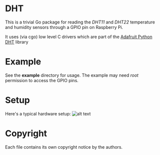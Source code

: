 # DHT
This is a trivial Go package for reading the _DHT11_ and _DHT22_
temperature and humidity sensors through a GPIO pin on Raspberry Pi.

It uses (via cgo) low level C drivers which are part of the
[Adafruit Python DHT](https://github.com/adafruit/Adafruit_Python_DHT)
library

# Example

See the **example** directory for usage.  The example may need *root*
permission to access the GPIO pins.

# Setup

Here's a typical hardware setup:
![alt text](https://drive.google.com/file/d/0B0sQhgOyZZBsWGdDdkdpY2xPNUE/view?usp=sharing)

# Copyright

Each file contains its own copyright notice by the authors.



